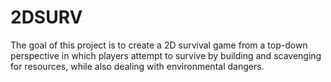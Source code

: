 # 2DSURV

The goal of this project is to create a 2D survival game from a top-down perspective in which players attempt to survive by building and scavenging for resources, while also dealing with environmental dangers.
